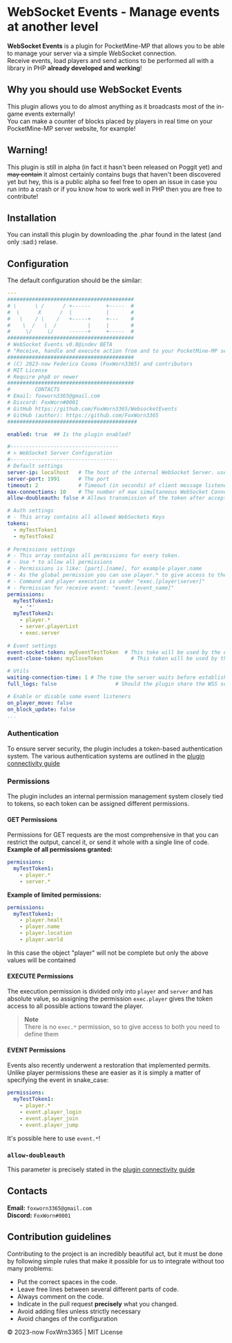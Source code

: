# WebSocket Events - Manage events at another level
**WebSocket Events** is a plugin for PocketMine-MP that allows you to be able to manage your server via a simple WebSocket connection.<br>
Receive events, load players and send actions to be performed all with a library in PHP **already developed and working**!

## Why you should use __WebSocket Events__
This plugin allows you to do almost anything as it broadcasts most of the in-game events externally!<br>
You can make a counter of blocks placed by players in real time on your PocketMine-MP server website, for example!

## Warning!
This plugin is still in alpha (in fact it hasn't been released on Poggit yet) and ~~may contain~~ it almost certainly contains bugs that haven't been discovered yet but hey, this is a public alpha so feel free to open an issue in case you run into a crash or if you know how to work well in PHP then you are free to contribute!

## Installation
You can install this plugin by downloading the .phar found in the latest (and only :sad:) relase.

## Configuration
The default configuration should be the similar:
```yaml
---
#########################################
# \      \ /      / +------     +-----  #
#  \      X      /  |           |       #
#   \    / \    /   +-----+     +---    #
#    \  /   \  /          |     |       #
#     \/     \/     ------+     +-----  #
#########################################
# WebSocket Events v0.8@indev BETA
# "Receive, handle and execute action from and to your PocketMine-MP server via WebSockets!"
#########################################
# (C) 2023-now Federico Cosma (FoxWorn3365) and contributors
# MIT License
# Require php8 or newer
#########################################
#        CONTACTS
# Email: foxworn3365@gmail.com
# Discord: FoxWorn#0001
# GitHub https://github.com/FoxWorn3365/WebsocketEvents
# GitHub (author): https://github.com/FoxWorn3365
##########################################

enabled: true  ## Is the plugin enabled?

#-----------------------------------
# > WebSocket Server Configuration
#-----------------------------------
# Default settings
server-ip: localhost   # The host of the internal WebSocket Server. use 0.0.0.0 to open to others
server-port: 1991      # The port
timeout: 2             # Timeout (in seconds) of client message listener
max-connections: 10    # The number of max simultaneous WebSocket Connections for this server
allow-doubleauth: false # Allows transmission of the token after accepting the connection temporarily with a timeout of 2s

# Auth settings
# - This array contains all allowed WebSockets Keys
tokens:
  - myTestToken1
  - myTestToke2
  
# Permissions settings
# - This array contains all permissions for every token.
# - Use * to allow all permissions
# - Permissions is like: [part].[name], for example player.name
# - As the global permission you can use player.* to give access to the entire player class
# - Command and player execution is under "exec.[player|server]"
# - Permission for receive event: "event.[event_name]"
permissions:
  myTestToken1:
    - '*'
  myTestToken2:
    - player.*
    - server.playerList
    - exec.server
    
# Event settings
event-socket-token: myEventTestToken  # This toke will be used by the event websocket client to connect. Il will have * as permission
event-close-token: myCloseToken         # This token will be used by the server manager to prompt a shutdown command to all connected clients

# Utils
waiting-connection-time: 1 # The time the server waits before establishing internal WebSocket connections
full_logs: false                   # Should the plugin share the WSS server logs with the console?

# Enable or disable some event listeners
on_player_move: false
on_block_update: false
...
```

### Authentication
To ensure server security, the plugin includes a token-based authentication system.
The various authentication systems are outlined in the [plugin connectivity guide](https://foxworn3365.github.io/Websocket-Events-Lib/docs/connectivity)

### Permissions
The plugin includes an internal permission management system closely tied to tokens, so each token can be assigned different permissions.

#### GET Permissions
Permissions for GET requests are the most comprehensive in that you can restrict the output, cancel it, or send it whole with a single line of code.<br>
**Example of all permissions granted:**
```yaml
permissions:
  myTestToken1:
    - player.*
    - server.*
```
**Example of limited permissions:**
```yaml
permissions:
  myTestToken1:
    - player.healt
    - player.name
    - player.location
    - player.world
```
In this case the object "player" will not be complete but only the above values will be contained

#### EXECUTE Permissions
The execution permission is divided only into `player` and `server` and has absolute value, so assigning the permission `exec.player` gives the token access to all possible actions toward the player.
> **Note**<br>
> There is no `exec.*` permission, so to give access to both you need to define them

#### EVENT Permissions
Events also recently underwent a restoration that implemented permits.<br>
Unlike player permissions these are easier as it is simply a matter of specifying the event in snake_case:
```yaml
permissions:
  myTestToken1:
    - player.*
    - event.player_login
    - event.player_join
    - event.player_jump
```
It's possible here to use `event.*`!

### `allow-doubleauth`
This parameter is precisely stated in the [plugin connectivity guide](https://foxworn3365.github.io/Websocket-Events-Lib/docs/connectivity)

## Contacts
**Email:** `foxworn3365@gmail.com`<br>
**Discord:** `FoxWorn#0001`

## Contribution guidelines
Contributing to the project is an incredibly beautiful act, but it must be done by following simple rules that make it possible for us to integrate without too many problems:
- Put the correct spaces in the code.
- Leave free lines between several different parts of code.
- Always comment on the code.
- Indicate in the pull request **precisely** what you changed.
- Avoid adding files unless strictly necessary
- Avoid changes of the configuration

&copy; 2023-now FoxWrn3365 | MIT License
